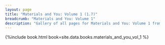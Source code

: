 ```yaml
---
layout: page
title: "Materials and You: Volume 1 (1.7)"
breadcrumb: "Materials and You: Volume 1"
description: "Gallery of all pages for Materials and You: Volume 1 from Tinkers' Construct in Minecraft 1.7.10."
---
```


{%include book.html book=site.data.books.materials_and_you_vol_1 %}